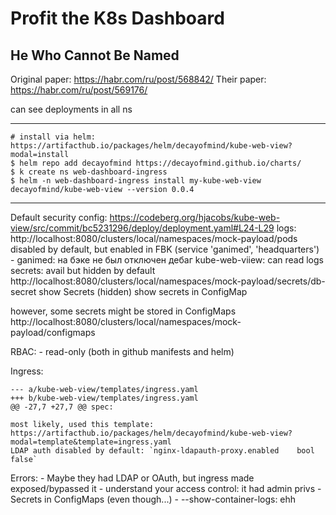# Profit the K8s Dashboard


## He Who Cannot Be Named

Original paper: https://habr.com/ru/post/568842/
Their paper: https://habr.com/ru/post/569176/



can see deployments in all ns


---
```
# install via helm: https://artifacthub.io/packages/helm/decayofmind/kube-web-view?modal=install
$ helm repo add decayofmind https://decayofmind.github.io/charts/
$ k create ns web-dashboard-ingress
$ helm -n web-dashboard-ingress install my-kube-web-view decayofmind/kube-web-view --version 0.0.4
```
---


<!-- TODO: develop фронт и бэк на django -->

Default security config:
    https://codeberg.org/hjacobs/kube-web-view/src/commit/bc5231296/deploy/deployment.yaml#L24-L29
    logs:
        http://localhost:8080/clusters/local/namespaces/mock-payload/pods
        disabled by default, but enabled in FBK (service 'ganimed', 'headquarters')
        - ganimed:
            на бэке не был отключен дебаг
            kube-web-viiew: can read logs
    secrets:
        avail but hidden by default
        http://localhost:8080/clusters/local/namespaces/mock-payload/secrets/db-secret
        show Secrets (hidden)
        show secrets in ConfigMap

however, some secrets might be stored in ConfigMaps
    http://localhost:8080/clusters/local/namespaces/mock-payload/configmaps

RBAC:
    - read-only (both in github manifests and helm)

Ingress:
```
--- a/kube-web-view/templates/ingress.yaml
+++ b/kube-web-view/templates/ingress.yaml
@@ -27,7 +27,7 @@ spec:
```
    most likely, used this template: https://artifacthub.io/packages/helm/decayofmind/kube-web-view?modal=template&template=ingress.yaml
    LDAP auth disabled by default: `nginx-ldapauth-proxy.enabled	bool	false`

Errors:
    - Maybe they had LDAP or OAuth, but ingress made exposed/bypassed it
    - understand your access control: it had admin privs
    - Secrets in ConfigMaps (even though...)
    - --show-container-logs: ehh


